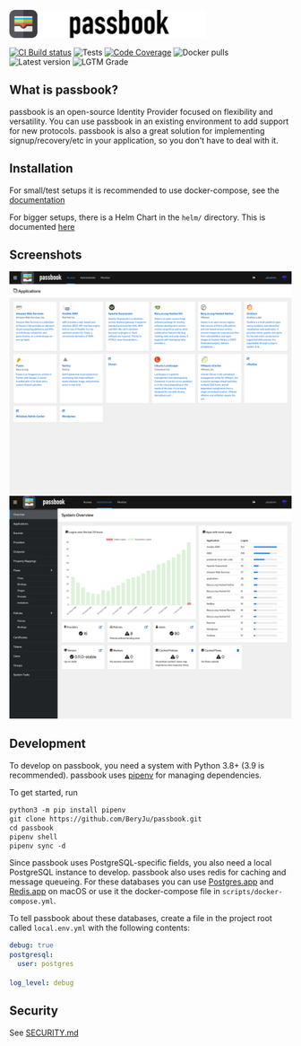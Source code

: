 <img src="website/static/img/logo.svg" height="50" alt="passbook logo"><img src="website/static/img/brand_inverted.svg" height="50" alt="passbook">

[![CI Build status](https://img.shields.io/azure-devops/build/beryjuorg/passbook/1?style=flat-square)](https://dev.azure.com/beryjuorg/passbook/_build?definitionId=1)
![Tests](https://img.shields.io/azure-devops/tests/beryjuorg/passbook/1?compact_message&style=flat-square)
[![Code Coverage](https://img.shields.io/codecov/c/gh/beryju/passbook?style=flat-square)](https://codecov.io/gh/BeryJu/passbook)
![Docker pulls](https://img.shields.io/docker/pulls/beryju/passbook.svg?style=flat-square)
![Latest version](https://img.shields.io/docker/v/beryju/passbook?sort=semver&style=flat-square)
![LGTM Grade](https://img.shields.io/lgtm/grade/python/github/BeryJu/passbook?style=flat-square)

## What is passbook?

passbook is an open-source Identity Provider focused on flexibility and versatility. You can use passbook in an existing environment to add support for new protocols. passbook is also a great solution for implementing signup/recovery/etc in your application, so you don't have to deal with it.

## Installation

For small/test setups it is recommended to use docker-compose, see the [documentation](https://passbook.beryju.org/docs/installation/docker-compose/)

For bigger setups, there is a Helm Chart in the `helm/` directory. This is documented [here](https://passbook.beryju.org/docs/installation/kubernetes/)

## Screenshots

![](website/static/img/screen_apps.png)
![](website/static/img/screen_admin.png)

## Development

To develop on passbook, you need a system with Python 3.8+ (3.9 is recommended). passbook uses [pipenv](https://pipenv.pypa.io/en/latest/) for managing dependencies.

To get started, run

```
python3 -m pip install pipenv
git clone https://github.com/BeryJu/passbook.git
cd passbook
pipenv shell
pipenv sync -d
```

Since passbook uses PostgreSQL-specific fields, you also need a local PostgreSQL instance to develop. passbook also uses redis for caching and message queueing.
For these databases you can use [Postgres.app](https://postgresapp.com/) and [Redis.app](https://jpadilla.github.io/redisapp/) on macOS or use it the docker-compose file in `scripts/docker-compose.yml`.

To tell passbook about these databases, create a file in the project root called `local.env.yml` with the following contents:

```yaml
debug: true
postgresql:
  user: postgres

log_level: debug
```

## Security

See [SECURITY.md](SECURITY.md)
